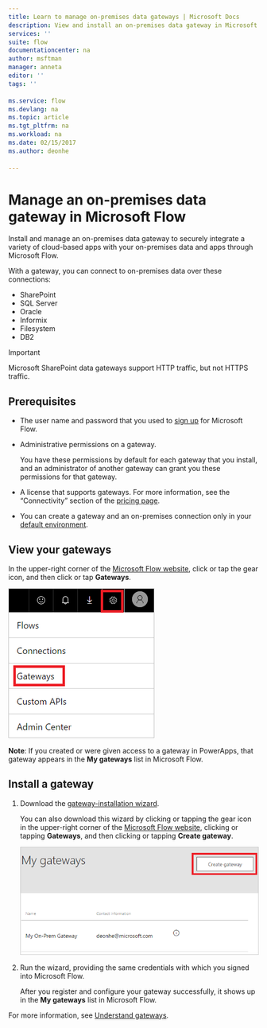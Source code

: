 ```yaml
---
title: Learn to manage on-premises data gateways | Microsoft Docs
description: View and install an on-premises data gateway in Microsoft Flow
services: ''
suite: flow
documentationcenter: na
author: msftman
manager: anneta
editor: ''
tags: ''

ms.service: flow
ms.devlang: na
ms.topic: article
ms.tgt_pltfrm: na
ms.workload: na
ms.date: 02/15/2017
ms.author: deonhe

---
```

# Manage an on-premises data gateway in Microsoft Flow
Install and manage an on-premises data gateway to securely integrate a variety of cloud-based apps with your on-premises data and apps through Microsoft Flow.

With a gateway, you can connect to on-premises data over these connections:

* SharePoint
* SQL Server
* Oracle
* Informix
* Filesystem
* DB2

> [!IMPORTANT]
> Microsoft SharePoint data gateways support HTTP traffic, but not HTTPS traffic.
> 
> 

## Prerequisites
* The user name and password that you used to [sign up](sign-up-sign-in.md) for Microsoft Flow.
* Administrative permissions on a gateway.
  
  You have these permissions by default for each gateway that you install, and an administrator of another gateway can grant you these permissions for that gateway.
* A license that supports gateways. For more information, see the “Connectivity” section of the [pricing page](https://flow.microsoft.com/pricing/).
* You can create a gateway and an on-premises connection only in your [default environment](environments-overview-maker.md).

## View your gateways
In the upper-right corner of the [Microsoft Flow website](https://flow.microsoft.com), click or tap the gear icon, and then click or tap **Gateways**.

![Gateway under manage][1]

**Note**: If you created or were given access to a gateway in PowerApps, that gateway appears in the **My gateways** list in Microsoft Flow.

## Install a gateway
1. Download the [gateway-installation wizard](https://go.microsoft.com/fwlink/?LinkID=820580&clcid=0x409).
   
    You can also download this wizard by clicking or tapping the gear icon in the upper-right corner of the [Microsoft Flow website](https://flow.microsoft.com), clicking or tapping **Gateways**, and then clicking or tapping **Create gateway**.
   
    ![Gateway installation][2]
2. Run the wizard, providing the same credentials with which you signed into Microsoft Flow.
   
    After you register and configure your gateway successfully, it shows up in the **My gateways** list in Microsoft Flow.

For more information, see [Understand gateways](gateway-reference.md).

<!-- Image references -->
[1]: ./media/manage-gateway/view-gateways.png
[2]: ./media/manage-gateway/list-gateways.png
